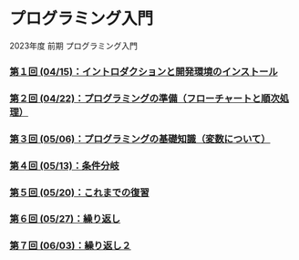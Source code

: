 # プログラミング入門

2023年度 前期 プログラミング入門

### [第１回 (04/15)：イントロダクションと開発環境のインストール](01/)

### [第２回 (04/22)：プログラミングの準備（フローチャートと順次処理）](02/)

### [第３回 (05/06)：プログラミングの基礎知識（変数について）](03/)

### [第４回 (05/13)：条件分岐](04/)

### [第５回 (05/20)：これまでの復習](05/)

### [第６回 (05/27)：繰り返し](06/)

### [第７回 (06/03)：繰り返し２](07/)
